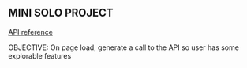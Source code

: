 ## MINI SOLO PROJECT


[API reference](https://hp-api.onrender.com/)

OBJECTIVE: On page load, generate a call to the API so user has some explorable features
